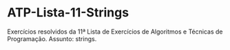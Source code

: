 # ATP-Lista-11-Strings
Exercícios resolvidos da 11ª Lista de Exercícios de Algoritmos e Técnicas de Programação. Assunto: strings.

